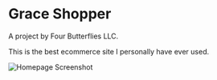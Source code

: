 # Grace Shopper

A project by Four Butterflies LLC.

This is the best ecommerce site I personally have ever used.

![Homepage Screenshot](https://i.imgur.com/n5BtfjN.png)
